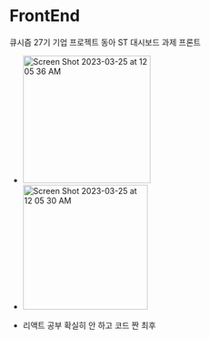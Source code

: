 # FrontEnd
큐시즘 27기 기업 프로젝트 동아 ST 대시보드 과제 프론트 

- <img width="224" alt="Screen Shot 2023-03-25 at 12 05 36 AM" src="https://user-images.githubusercontent.com/96538554/227563362-a5be02d6-ea54-4f23-b44a-501115cb74b5.png">

- <img width="219" alt="Screen Shot 2023-03-25 at 12 05 30 AM" src="https://user-images.githubusercontent.com/96538554/227563388-4d3babef-6da2-4670-95ba-55cb1506be9e.png">

- 리액트 공부 확실히 안 하고 코드 짠 최후
